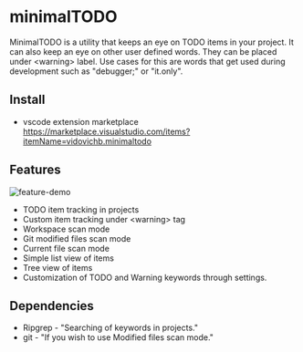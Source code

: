 # minimalTODO

MinimalTODO is a utility that keeps an eye on TODO items in your project. It can also keep an eye on other user defined words. They can be placed under \<warning> label. Use cases for this are words that get used during development such as "debugger;" or "it.only".

## Install


* vscode extension marketplace https://marketplace.visualstudio.com/items?itemName=vidovichb.minimaltodo

## Features

![feature-demo](preview/minimalTODO-demo.gif)


* TODO item tracking in projects
* Custom item tracking under \<warning> tag
* Workspace scan mode
* Git modified files scan mode
* Current file scan mode
* Simple list view of items
* Tree view of items
* Customization of TODO and Warning keywords through settings.

## Dependencies

* Ripgrep - "Searching of keywords in projects."
* git - "If you wish to use Modified files scan mode."